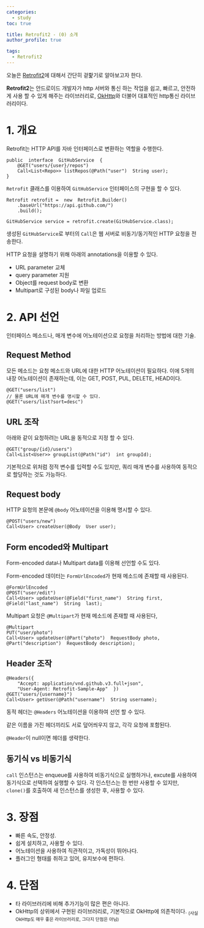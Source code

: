 ```yaml
---
categories: 
  - study
toc: true

title: Retrofit2 - (0) 소개
author_profile: true

tags:
  - Retrofit2
---
```


오늘은 [Retrofit2](https://square.github.io/retrofit/)에 대해서 간단히 겉핥기로 알아보고자 한다.

**Retrofit2**는 안드로이드 개발자가 http 서버와 통신 하는 작업을 쉽고, 빠르고, 안전하게 사용 할 수 있게 해주는 라이브러리로, [OkHttp](https://square.github.io/okhttp/)와 더불어 대표적인 http통신 라이브러리이다.


# 1. 개요
Retrofit는 HTTP API를 자바 인터페이스로 변환하는 역할을 수행한다.

    public  interface  GitHubService  {  
	    @GET("users/{user}/repos")  
	    Call<List<Repo>> listRepos(@Path("user")  String user);  
    }

```Retrofit``` 클래스를 이용하여 ```GitHubService``` 인터페이스의 구현을 할 수 있다.

    Retrofit retrofit =  new  Retrofit.Builder()  
	    .baseUrl("https://api.github.com/")  
	    .build();
	    
	GitHubService service = retrofit.create(GitHubService.class);

생성된 ```GitHubService```로 부터의 ```Call```은 웹 서버로 비동기/동기적인 HTTP 요청을 전송한다.

HTTP 요청을 설명하기 위해 아래의 annotations을 이용할 수 있다.
+ URL parameter 교체
+ query parameter 지원
+ Object를 request body로 변환
+ Multipart로 구성된 body나 파일 업로드

# 2. API 선언
인터페이스 메소드나, 매개 변수에 어노테이션으로 요청을 처리하는 방법에 대한 기술.

## Request Method
모든 메소드는 요청 메소드와 URL에 대한 HTTP 어노테이션이 필요하다.
이에 5개의 내장 어노테이션이 존재하는데, 이는 GET, POST, PUL, DELETE, HEAD이다.

    @GET("users/list")
    // 물론 URL에 매개 변수를 명시할 수 있다.
    @GET("users/list?sort=desc")

## URL 조작
아래와 같이 요청하려는 URL을 동적으로 지정 할 수 있다.

    @GET("group/{id}/users")
    Call<List<User>> groupList(@Path("id")  int groupId);

기본적으로 위처럼 정적 변수를 입력할 수도 있지만, 쿼리 매개 변수를 사용하여 동적으로 할당하는 것도 가능하다. 

## Request body
HTTP 요청의 본문에 ```@body``` 어노테이션을 이용해 명시할 수 있다.

    @POST("users/new")
    Call<User> createUser(@Body  User user);

## Form encoded와 Multipart
Form-encoded data나 Multipart data를 이용해 선언할 수도 있다.

Form-encoded 데이터는 ```FormUrlEncoded```가 현재 메소드에 존재할 때 사용된다.

    @FormUrlEncoded
    @POST("user/edit")
    Call<User> updateUser(@Field("first_name")  String first,  @Field("last_name")  String  last);

Multipart 요청은 ```@Multipart```가 현재 메소드에 존재할 때 사용된다,

    @Multipart 
    PUT("user/photo")  
    Call<User> updateUser(@Part("photo")  RequestBody photo,  @Part("description")  RequestBody description);

## Header 조작

    @Headers({  
	    "Accept: application/vnd.github.v3.full+json",  
	    "User-Agent: Retrofit-Sample-App"  })  
	@GET("users/{username}")
	Call<User> getUser(@Path("username")  String username);

동적 헤더는 ```@Headers``` 어노테이션을 이용하여 선언 할 수 있다.

같은 이름을 가진 헤더끼리도 서로 덮어씌우지 않고, 각각 요청에 포함된다.

```@Header```이 null이면 헤더를 생략한다.



## 동기식 vs 비동기식

```call``` 인스턴스는 enqueue를 사용하여 비동기식으로 실행하거나, excute를 사용하여 동기식으로 선택하여 실행할 수 있다.
각 인스턴스는 한 번만 사용할 수 있지만, ```clone()```를 호출하여 새 인스턴스를 생성한 후, 사용할 수 있다.


# 3. 장점

* 빠른 속도, 안정성.
* 쉽게 설치하고, 사용할 수 있다.
* 어노테이션을 사용하여 직관적이고, 가독성이 뛰어나다.
* 플러그인 형태를 취하고 있어, 유지보수에 편하다.


# 4. 단점
* 타 라이브러리에 비해 추가기능이 많은 편은 아니다.
* OkHttp의 상위에서 구현된 라이브러리로, 기본적으로 OkHttp에 의존적이다. <sub>(사실 OkHttp도 매우 좋은 라이브러리로, 그다지 단점은 아님)</sub>
